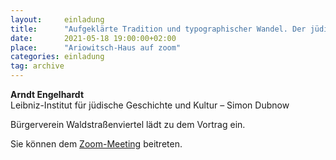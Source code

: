 ```yaml
---
layout:     einladung
title:      "Aufgeklärte Tradition und typographischer Wandel. Der jüdische Buchdruck in Leipzig um 1840"
date:       2021-05-18 19:00:00+02:00
place:      "Ariowitsch-Haus auf zoom"
categories: einladung
tag: archive
---
```


**Arndt Engelhardt**
<br>
Leibniz-Institut für jüdische Geschichte und Kultur – Simon Dubnow

Bürgerverein Waldstraßenviertel lädt zu dem Vortrag ein.

Sie können dem 
<a class="link" href="https://zoom.us/j/94608415394?pwd=Z0o0WFFHOGRxd0o5V1pIajB3TnRHQT09/">Zoom-Meeting</a>
beitreten.
